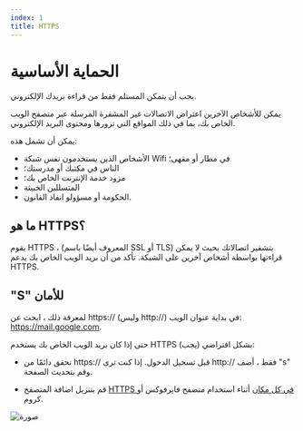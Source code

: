 ```yaml
---
index: 1
title: HTTPS
---
```

# الحماية الأساسية

يجب أن يتمكن المستلم فقط من قراءة بريدك الإلكتروني.

يمكن للأشخاص الآخرين اعتراض الاتصالات غير المشفرة المرسلة عبر متصفح الويب الخاص بك، بما في ذلك المواقع التي تزورها ومحتوى البريد الإلكتروني.

يمكن أن تشمل هذه:

*   الأشخاص الذين يستخدمون نفس شبكة Wifi في مطار أو مقهى؛
*   الناس في مكتبك أو مدرستك؛
*   مزود خدمة الإنترنت الخاص بك؛
*   المتسللين الخبيثة
*   الحكومة أو مسؤولو انفاذ القانون.

## ما هو HTTPS؟

يقوم HTTPS ، (المعروف أيضًا باسم SSL أو TLS) بتشفير اتصالاتك بحيث لا يمكن قراءتها بواسطة أشخاص آخرين على الشبكة. تأكد من أن بريد الويب الخاص بك يدعم HTTPS.

## "S" للأمان

لمعرفة ذلك ، ابحث عن https:// (وليس http://) في بداية عنوان الويب: https://mail.google.com.

حتى إذا كان بريد الويب الخاص بك يستخدم HTTPS بشكل افتراضي (يجب):

*   تحقق دائمًا من https:// قبل تسجيل الدخول. إذا كنت ترى http:// فقط ، أضف "s" وقم بتحديث الصفحة.

*   قم بتنزيل اضافة المتصفح  [HTTPS في كل مكان](https://www.eff.org/https-everywhere) أثناء استخدام متصفح فايرفوكس أو كروم.

![صورة](email1.png)
